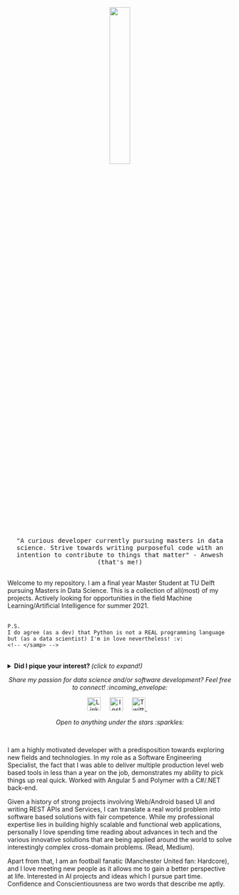 
<p align="center">
  <img src="https://media.giphy.com/media/MeJgB3yMMwIaHmKD4z/giphy.gif" width="30%">
  <br><br>
  <samp>
    "A curious developer currently pursuing masters in data science. Strive towards writing purposeful code with an intention to contribute to things that matter" - Anwesh (that's me!)
    <br><br>
    </samp>
    </p>
    <p>
    Welcome to my repository. I am a final year Master Student at TU Delft pursuing Masters in Data Science. This is a collection of all(most) of my projects. Actively looking for  opportunities in the field Machine Learning/Artificial Intelligence for summer 2021.
    <br><br>
    <!-- <samp> -->
    
    P.S. 
    I do agree (as a dev) that Python is not a REAL programming language but (as a data scientist) I'm in love nevertheless! :v:
    <!-- </samp> -->
</p>

<br>

<details>
  <summary> <b> Did I pique your interest? </b> <i>(click to expand!)</i> </summary>
  
  <br>
  
  [![Github Stats By Anurag](https://github-readme-stats.vercel.app/api?username=AnweshCR7&show_icons=true&title_color=fff&icon_color=79ff97&text_color=9f9f9f&bg_color=151515)](https://github.com/anuraghazra/github-readme-stats)

---

### - Languages and Tools...

<p align="center">

  <!-- For more icons please follow  https://github.com/MikeCodesDotNET/ColoredBadges -->

  <img src="https://github.com/Quadrified/Quadrified/blob/master/assets/svg/dev/frameworks/angular.svg" alt="angular" style="vertical-align:top; margin:4px">
  <img src="https://github.com/Quadrified/Quadrified/blob/master/assets/svg/dev/frameworks/react.svg" alt="react" style="vertical-align:top; margin:4px">
  <img src="https://github.com/Quadrified/Quadrified/blob/master/assets/svg/dev/languages/js.svg" alt="js" style="vertical-align:top; margin:4px">
  <img src="https://github.com/Quadrified/Quadrified/blob/master/assets/svg/dev/languages/java.svg" alt="java" style="vertical-align:top; margin:4px">
  <img src="https://github.com/Quadrified/Quadrified/blob/master/assets/svg/dev/services/npm.svg" alt="npm" style="vertical-align:top; margin:4px">
  <img src="https://github.com/Quadrified/Quadrified/blob/master/assets/svg/dev/tools/bash.svg" alt="bash" style="vertical-align:top; margin:4px">
  <img src="https://github.com/Quadrified/Quadrified/blob/master/assets/svg/dev/tools/visualstudio_code.svg" alt="vscode" style="vertical-align:top; margin:4px">
  <img src="https://github.com/Quadrified/Quadrified/blob/master/assets/svg/dev/tools/powershell.svg" alt="powershell" style="vertical-align:top; margin:4px">
  <img src="https://github.com/Quadrified/Quadrified/blob/master/assets/svg/dev/misc/mobile.svg" alt="mobile_development" style="vertical-align:top; margin:4px">

---

</p>

### - I'm currently...

- Improving my React Native skills.
- Learning to develop Mobile-first web-apps.
- Learning React with Redux.
- Adding databases to my skill set.

---

</details>

<p align="center"> 
  <i> Share my passion for data science and/or software development? Feel free to connect! :incoming_envelope: </i>
</p>

<p align="center">
  <a href="www.linkedin.com/in/anwesh-marwade-87172211b"><img src="https://github.com/Quadrified/Quadrified/blob/master/assets/my_svgs/linkedin.svg" width="30px" alt="LinkedIn"></a> &nbsp; &nbsp;
  <a href="https://www.instagram.com/the.last.uchiha/"><img src="https://github.com/Quadrified/Quadrified/blob/master/assets/my_svgs/instagram.svg" width="30px" alt="Instagram"></a> &nbsp; &nbsp;
  <a href="https://twitter.com/anweshcr7"><img src="https://github.com/Quadrified/Quadrified/blob/master/assets/my_svgs/twitter.svg" width="30px" alt="Twitter">     </a> &nbsp; &nbsp;
</p>

<p align="center">
  <i> Open to anything under the stars :sparkles: </i>
</p>

<br>

<!-- <p align="center">
  Made with :blue_heart: &nbsp;using GitHub Markdown &nbsp;:arrow_down:
</p> -->


I am a highly motivated developer with a predisposition towards exploring new fields and technologies. In my role as a Software Engineering Specialist, the fact that I was able to deliver multiple production level web based tools in less than a year on the job, demonstrates my ability to pick things up real quick. Worked with Angular 5 and Polymer with a C#/.NET back-end. 

Given a history of strong projects involving Web/Android based UI and writing REST APIs and Services, I can translate a real world problem into software based solutions with fair competence. While my professional expertise lies in building highly scalable and functional web applications, personally I love spending time reading about advances in tech and the various innovative solutions that are being applied around the world to solve interestingly complex cross-domain problems. (Read, Medium).

Apart from that, I am an football fanatic (Manchester United fan: Hardcore), and I love meeting new people as it allows me to gain a better perspective at life. Interested in AI projects and ideas which I pursue part time. Confidence and Conscientiousness are two words that describe me aptly.
